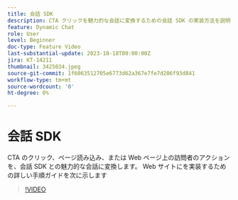 ```yaml
---
title: 会話 SDK
description: CTA クリックを魅力的な会話に変換するための会話 SDK の実装方法を説明します。
feature: Dynamic Chat
role: User
level: Beginner
doc-type: Feature Video
last-substantial-update: 2023-10-18T00:00:00Z
jira: KT-14211
thumbnail: 3425034.jpeg
source-git-commit: 1f6063512705e6773d62a367e7fe7d206f93d841
workflow-type: tm+mt
source-wordcount: '0'
ht-degree: 0%

---
```



# 会話 SDK

CTA のクリック、ページ読み込み、または Web ページ上の訪問者のアクションを、会話 SDK との魅力的な会話に変換します。 Web サイトにを実装するための詳しい手順ガイドを次に示します

>[!VIDEO](https://video.tv.adobe.com/v/3425034/?learn=on)
